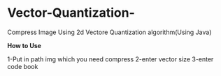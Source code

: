 # Vector-Quantization-
Compress Image Using 2d Vectore Quantization algorithm(Using Java)

**How to Use**

  1-Put in path img which you need compress 
  2-enter vector size
  3-enter code book
